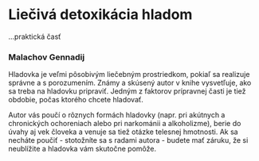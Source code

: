 Liečivá detoxikácia hladom
==========================

…praktická časť

### Malachov Gennadij

Hladovka je veľmi pôsobivým liečebným prostriedkom, pokiaľ sa realizuje správne
a s porozumením. Známy a skúsený autor v knihe vysvetľuje, ako sa treba na
hladovku pripraviť. Jedným z faktorov prípravnej časti je tiež obdobie, počas
ktorého chcete hladovať.

Autor vás poučí o rôznych formách hladovky (napr. pri akútnych a chronických
ochoreniach alebo pri narkománii a alkoholizme), berie do úvahy aj vek človeka a
venuje sa tiež otázke telesnej hmotnosti. Ak sa necháte poučiť - stotožníte sa s
radami autora - budete mať záruku, že si neublížite a hladovka vám skutočne
pomôže.


